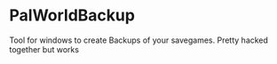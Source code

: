 # PalWorldBackup
Tool for windows to create Backups of your savegames. Pretty hacked together but works
